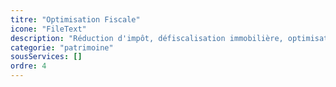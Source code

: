 ```yaml
---
titre: "Optimisation Fiscale"
icone: "FileText"
description: "Réduction d'impôt, défiscalisation immobilière, optimisation de la fiscalité patrimoniale."
categorie: "patrimoine"
sousServices: []
ordre: 4
---
```

